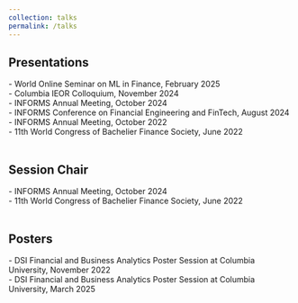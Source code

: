 ```yaml
---
collection: talks
permalink: /talks
---
```


<h2>Presentations</h2>
- World Online Seminar on ML in Finance, February 2025<br>
- Columbia IEOR Colloquium, November 2024<br>
- INFORMS Annual Meeting, October 2024<br>
- INFORMS Conference on Financial Engineering and FinTech, August 2024<br>
- INFORMS Annual Meeting, October 2022<br>
- 11th World Congress of Bachelier Finance Society, June 2022<br>
<br>
<h2>Session Chair</h2>
- INFORMS Annual Meeting, October 2024<br>
- 11th World Congress of Bachelier Finance Society, June 2022<br>
<br>
<h2>Posters</h2>
- DSI Financial and Business Analytics Poster Session at Columbia University, November 2022<br>
- DSI Financial and Business Analytics Poster Session at Columbia University, March 2025<br>
